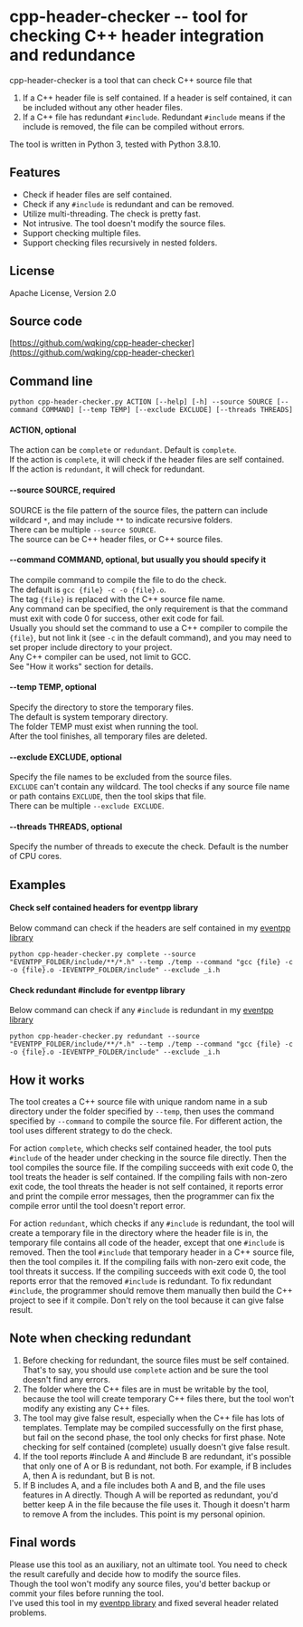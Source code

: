 # cpp-header-checker -- tool for checking C++ header integration and redundance

cpp-header-checker is a tool that can check C++ source file that  
1. If a C++ header file is self contained. If a header is self contained, it can be included without any other header files.  
2. If a C++ file has redundant `#include`. Redundant `#include` means if the include is removed, the file can be compiled without errors.  
 
The tool is written in Python 3, tested with Python 3.8.10.  

## Features

- Check if header files are self contained.
- Check if any `#include` is redundant and can be removed.
- Utilize multi-threading. The check is pretty fast.
- Not intrusive. The tool doesn't modify the source files.
- Support checking multiple files.
- Support checking files recursively in nested folders.

## License

Apache License, Version 2.0  

## Source code

[https://github.com/wqking/cpp-header-checker](https://github.com/wqking/cpp-header-checker)

## Command line

```
python cpp-header-checker.py ACTION [--help] [-h] --source SOURCE [--command COMMAND] [--temp TEMP] [--exclude EXCLUDE] [--threads THREADS]
```

#### ACTION, optional

The action can be `complete` or `redundant`. Default is `complete`.  
If the action is `complete`, it will check if the header files are self contained.  
If the action is `redundant`, it will check for redundant.  

#### --source SOURCE, required

SOURCE is the file pattern of the source files, the pattern can include wildcard `*`, and may include `**` to indicate recursive folders.  
There can be multiple `--source SOURCE`.  
The source can be C++ header files, or C++ source files.

#### --command COMMAND, optional, but usually you should specify it

The compile command to compile the file to do the check.  
The default is `gcc {file} -c -o {file}.o`.  
The tag `{file}` is replaced with the C++ source file name.  
Any command can be specified, the only requirement is that the command must exit with code 0 for success, other exit code for fail.  
Usually you should set the command to use a C++ compiler to compile the `{file}`, but not link it (see `-c` in the default command), and you may need to set proper include directory to your project.  
Any C++ compiler can be used, not limit to GCC.  
See "How it works" section for details.

#### --temp TEMP, optional

Specify the directory to store the temporary files.  
The default is system temporary directory.  
The folder TEMP must exist when running the tool.  
After the tool finishes, all temporary files are deleted.  

#### --exclude EXCLUDE, optional

Specify the file names to be excluded from the source files.  
`EXCLUDE` can't contain any wildcard. The tool checks if any source file name or path contains `EXCLUDE`, then the tool skips that file.  
There can be multiple `--exclude EXCLUDE`.  

#### --threads THREADS, optional

Specify the number of threads to execute the check. Default is the number of CPU cores.  

## Examples

#### Check self contained headers for eventpp library

Below command can check if the headers are self contained in my [eventpp library](https://github.com/wqking/eventpp)

```
python cpp-header-checker.py complete --source "EVENTPP_FOLDER/include/**/*.h" --temp ./temp --command "gcc {file} -c -o {file}.o -IEVENTPP_FOLDER/include" --exclude _i.h
```

#### Check redundant #include for eventpp library

Below command can check if any `#include` is redundant in my [eventpp library](https://github.com/wqking/eventpp)

```
python cpp-header-checker.py redundant --source "EVENTPP_FOLDER/include/**/*.h" --temp ./temp --command "gcc {file} -c -o {file}.o -IEVENTPP_FOLDER/include" --exclude _i.h
```

## How it works

The tool creates a C++ source file with unique random name in a sub directory under the folder specified by `--temp`, then uses the command specified by `--command` to compile the source file. For different action, the tool uses different strategy to do the check.

For action `complete`, which checks self contained header, the tool puts `#include` of the header under checking in the source file directly. Then the tool compiles the source file. If the compiling succeeds with exit code 0, the tool treats the header is self contained. If the compiling fails with non-zero exit code, the tool threats the header is not self contained, it reports error and print the compile error messages, then the programmer can fix the compile error until the tool doesn't report error.  

For action `redundant`, which checks if any `#include` is redundant, the tool will create a temporary file in the directory where the header file is in, the temporary file contains all code of the header, except that one `#include` is removed. Then the tool `#include` that temporary header in a C++ source file, then the tool compiles it. If the compiling fails with non-zero exit code, the tool threats it success. If the compiling succeeds with exit code 0, the tool reports error that the removed `#include` is redundant. To fix redundant `#include`, the programmer should remove them manually then build the C++ project to see if it compile. Don't rely on the tool because it can give false result.  

## Note when checking redundant  
1. Before checking for redundant, the source files must be self contained. That's to say, you should use `complete` action and be sure the tool doesn't find any errors.  
2. The folder where the C++ files are in must be writable by the tool, because the tool will create temporary C++ files there, but the tool won't modify any existing any C++ files.  
3. The tool may give false result, especially when the C++ file has lots of templates. Template may be compiled successfully on the first phase, but fail on the second phase, the tool only checks for first phase. Note checking for self contained (complete) usually doesn't give false result.   
4. If the tool reports #include A and #include B are redundant, it's possible that only one of A or B is redundant, not both. For example, if B includes A, then A is redundant, but B is not.  
5. If B includes A, and a file includes both A and B, and the file uses features in A directly. Though A will be reported as redundant, you'd better keep A in the file because the file uses it. Though it doesn't harm to remove A from the includes. This point is my personal opinion.  

## Final words
Please use this tool as an auxiliary, not an ultimate tool. You need to check the result carefully and decide how to modify the source files.  
Though the tool won't modify any source files, you'd better backup or commit your files before running the tool.  
I've used this tool in my [eventpp library](https://github.com/wqking/eventpp) and fixed several header related problems.  
